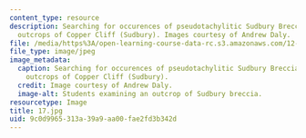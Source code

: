 ```yaml
---
content_type: resource
description: Searching for occurences of pseudotachylitic Sudbury Breccia in the soot-blackened
  outcrops of Copper Cliff (Sudbury). Images courtesy of Andrew Daly.
file: /media/https%3A/open-learning-course-data-rc.s3.amazonaws.com/12-753-geodynamics-seminar-spring-2005/9c0d9965313a39a9aa00fae2fd3b342d_17.jpg
file_type: image/jpeg
image_metadata:
  caption: Searching for occurences of pseudotachylitic Sudbury Breccia in the soot-blackened
    outcrops of Copper Cliff (Sudbury).
  credit: Image courtesy of Andrew Daly.
  image-alt: Students examining an outcrop of Sudbury breccia.
resourcetype: Image
title: 17.jpg
uid: 9c0d9965-313a-39a9-aa00-fae2fd3b342d
---
```

